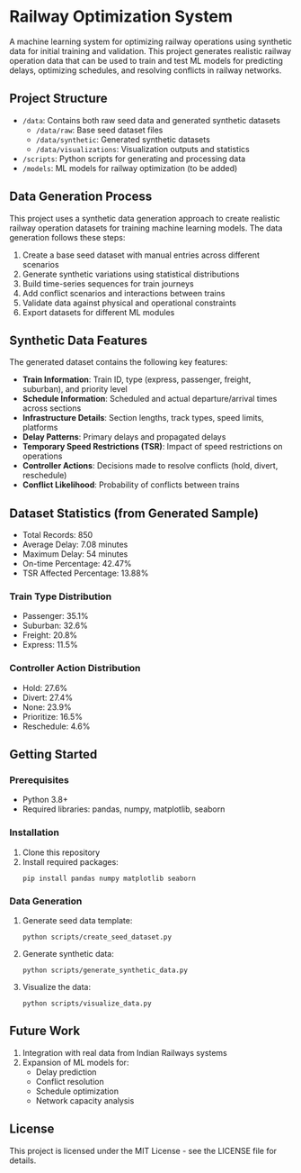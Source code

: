 # Railway Optimization System

A machine learning system for optimizing railway operations using synthetic data for initial training and validation. This project generates realistic railway operation data that can be used to train and test ML models for predicting delays, optimizing schedules, and resolving conflicts in railway networks.

## Project Structure

- `/data`: Contains both raw seed data and generated synthetic datasets
  - `/data/raw`: Base seed dataset files
  - `/data/synthetic`: Generated synthetic datasets
  - `/data/visualizations`: Visualization outputs and statistics
- `/scripts`: Python scripts for generating and processing data
- `/models`: ML models for railway optimization (to be added)

## Data Generation Process

This project uses a synthetic data generation approach to create realistic railway operation datasets for training machine learning models. The data generation follows these steps:

1. Create a base seed dataset with manual entries across different scenarios
2. Generate synthetic variations using statistical distributions
3. Build time-series sequences for train journeys
4. Add conflict scenarios and interactions between trains
5. Validate data against physical and operational constraints
6. Export datasets for different ML modules

## Synthetic Data Features

The generated dataset contains the following key features:

- **Train Information**: Train ID, type (express, passenger, freight, suburban), and priority level
- **Schedule Information**: Scheduled and actual departure/arrival times across sections
- **Infrastructure Details**: Section lengths, track types, speed limits, platforms
- **Delay Patterns**: Primary delays and propagated delays
- **Temporary Speed Restrictions (TSR)**: Impact of speed restrictions on operations
- **Controller Actions**: Decisions made to resolve conflicts (hold, divert, reschedule)
- **Conflict Likelihood**: Probability of conflicts between trains

## Dataset Statistics (from Generated Sample)

- Total Records: 850
- Average Delay: 7.08 minutes
- Maximum Delay: 54 minutes
- On-time Percentage: 42.47%
- TSR Affected Percentage: 13.88%

### Train Type Distribution
- Passenger: 35.1%
- Suburban: 32.6%
- Freight: 20.8%
- Express: 11.5%

### Controller Action Distribution
- Hold: 27.6%
- Divert: 27.4%
- None: 23.9%
- Prioritize: 16.5%
- Reschedule: 4.6%

## Getting Started

### Prerequisites

- Python 3.8+
- Required libraries: pandas, numpy, matplotlib, seaborn

### Installation

1. Clone this repository
2. Install required packages:
   ```
   pip install pandas numpy matplotlib seaborn
   ```

### Data Generation

1. Generate seed data template:
   ```
   python scripts/create_seed_dataset.py
   ```

2. Generate synthetic data:
   ```
   python scripts/generate_synthetic_data.py
   ```

3. Visualize the data:
   ```
   python scripts/visualize_data.py
   ```

## Future Work

1. Integration with real data from Indian Railways systems
2. Expansion of ML models for:
   - Delay prediction
   - Conflict resolution
   - Schedule optimization
   - Network capacity analysis

## License

This project is licensed under the MIT License - see the LICENSE file for details.